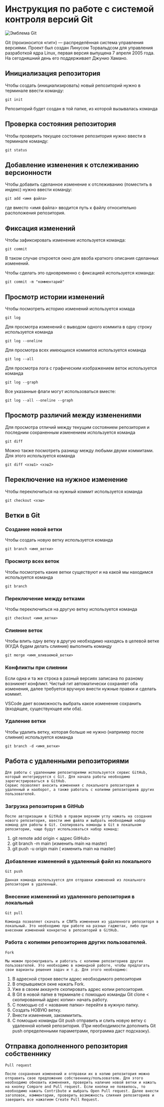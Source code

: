 # **Инструкция по работе с системой контроля версий Git**

![Эмблема Git](git.jpg)

Git (произносится «гит») — распределённая система управления версиями. Проект был создан Линусом Торвальдсом для управления разработкой ядра Linux, первая версия выпущена 7 апреля 2005 года. На сегодняшний день его поддерживает Джунио Хамано.

## Инициализация репозитория

Чтобы создать (инициализировать) новый репозиторий нужно в терминале ввести команду:

    git init

Репозиторий будет создан в той папке, из которой вызывалась команда

## Проверка состояния репозитория

Чтобы проверить текущее состояние репозитория нужно ввести в терминале команду:

    git status

## Добавление изменения к отслеживанию версионности

Чтобы добавить сделанное изменение к отслеживанию (поместить в индекс) нужно ввести команду:

    git add <имя файла>

где вместо <имя файла> вводится путь к файлу относительно расположения репозитория.

## Фиксация изменений

Чтобы зафиксировать изменение используется команда:

    git commit

В таком случае откроется окно для ввоба краткого описания сделанных изменений.

Чтобы сделать это одновременно с фиксацией используется команда:

    git commit -m "комментарий"

## Просмотр истории изменений

Чтобы посмотреть историю изменений используется комада

    git log

Для просмотра изменений с выводом одного коммита в одну строку используется команда

    git log --oneline

Для просмотра всех имеющихся коммитов используется команда

    git log --all

Для просмотра лога с графическим изображением веток используется команда

    git log --graph

Все указанные флаги могут использоваться вместе:

    git log --all --oneline --graph

## Просмотр различий между изменениями

Для просмотра отличий между текущим состоянием репозитория и последним сохраненным изменением используется команда

    git diff

Можно также посмотреть разницу между любыми двуми коммитами. Для этого используется команда

    git diff <хэш1> <хэш2>

## Переключение на нужное изменение

Чтобы переключиться на нужный коммит используется команда

    git checkout <хэш>

## Ветки в Git

### Создание новой ветки

Чтобы создать новую ветку используется команда

    git branch <имя_ветки>

### Просмотр всех веток

Чтобы посмотреть какие ветки существуют и на какой мы находимся используется команда

    git branch

### Переключение между ветками

Чтобы переключиться на другую ветку используется команда

    git checkout <имя_ветки>

### Слияние веток

Чтобы влить одну ветку в другую необходимо находясь в целевой ветке (КУДА будем делать слияние) выполнить команду

    git merge <имя_вливаемой_ветки>

### Конфликты при слиянии

Если одна и та же строка в разный версиях записана по разному возникнет конфликт.
Чистый гит автоматически сохраняет оба изменения, далее требуется вручную внести нужные правки и сделать коммит.

VSСode дает возможность выбрать какое изменение сохранить (входящее, существующее или оба).

### Удаление ветки

Чтобы удалить ветку, которая больше не нужно (например после слияния) используется команда

    git branch -d <имя_ветки>

## Работа с удаленными репозиториями

    Для работы с удаленными репозиториями используется сервис GitHub, который интегрируется с Git. Для начала работы необходимо зарегистрироваться в GitHub.
    Сервис позволяет вносить изменения с локального репозитория в удаленный и наоборот, а также работать с копиями репозиториев других пользователей.

### Загрузка репозитория в GitHub

    После авторизации в GitHub в правом верхнем углу нажать на создание нового репозитория, ввести имя файла и выбрать необходимый набор команд для работы в Git. Скопировать команды в Git в локальном репозитории, чаще будут использоваться набор команд: 
1. git remote add origin < адрес GitHub>
2. git branch -m main (изменить main на master)
3. git push -u origin main ( изменить main на master)

### Добавление изменений в удаленный файл из локального

    Git push

    Данная команда используется для отправки изменений из локального репозитория в удаленный.

### Внесение изменений из удаленного репозитория в локальный

    Git pull

    Команда позволяет скачать и СЛИТЬ изменения из удаленного репозиторя в локальный. Это необходимо при работе на разных гаджетах, либо при внесении изменений конкретно в репозиторий в GitHub.

### Работа с копиями репозиториев других пользователей.

    Fork

    Мы можем просматривать и работать с копиями репозиториев других пользователей. Это необходимо в командной работе, чтобы предлагать свои варианты решения задач и т.д. Для этого необходимо:
1. В адресной строке ввести адрес необходимого репозитория
2. В открывшемся окне нажать Fork.
3. Уже в своем аккаунте скопировать адрес копии репозитория.
4. В Git  в новой папке в терминале с помощью команды Git clone < скопированный адрес копии> начать работу.
5. С помощью cd < название папки> перейти в нужную папку.
6. Создать НОВУЮ ветку.
7. Внести изменения, закоммитить.
8. С помощью команды Git push отправить и слить новую ветку с удаленной копией репозитория. (При необходимости дополнить Git push определенными параметрами, программа даст подсказку).

## Отправка дополненного репозитория собственнику

    Pull request

    После сохранения изменений и отправки их в копию репозитория можно отправить свое предложение собственнику/пользователю. Для этого необходимо обновить изменения, проверить наличие новой ветки и нажать на кнопку Compare and Pull request. Если кнопки не появилось, то необходимо нажать Contribute и выбрать Open Pull request. Далее внести заголовок, комментарии, проверить возможность слияния репозиториев и завершить все нажатием Create Pull Request.
